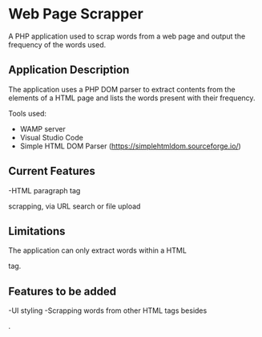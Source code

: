 
# Web Page Scrapper

A PHP application used to scrap words from a web page and output the frequency of the words used. 

## Application Description
The application uses a PHP DOM parser to extract contents from the elements of a HTML page and lists the words present with their frequency.


Tools used:
- WAMP server
- Visual Studio Code
- Simple HTML DOM Parser (https://simplehtmldom.sourceforge.io/)


## Current Features
-HTML paragraph tag <p> scrapping, via URL search or file upload

## Limitations
The application can only extract words within a HTML <p> tag.

## Features to be added
-UI styling
-Scrapping words from other HTML tags besides <p>.
